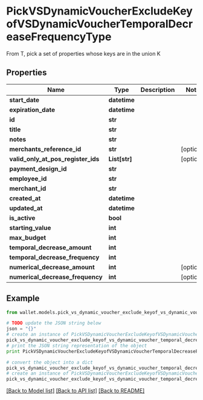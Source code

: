 # PickVSDynamicVoucherExcludeKeyofVSDynamicVoucherTemporalDecreaseFrequencyType

From T, pick a set of properties whose keys are in the union K

## Properties

Name | Type | Description | Notes
------------ | ------------- | ------------- | -------------
**start_date** | **datetime** |  | 
**expiration_date** | **datetime** |  | 
**id** | **str** |  | 
**title** | **str** |  | 
**notes** | **str** |  | 
**merchants_reference_id** | **str** |  | [optional] 
**valid_only_at_pos_register_ids** | **List[str]** |  | [optional] 
**payment_design_id** | **str** |  | 
**employee_id** | **str** |  | 
**merchant_id** | **str** |  | 
**created_at** | **datetime** |  | 
**updated_at** | **datetime** |  | 
**is_active** | **bool** |  | 
**starting_value** | **int** |  | 
**max_budget** | **int** |  | 
**temporal_decrease_amount** | **int** |  | 
**temporal_decrease_frequency** | **int** |  | 
**numerical_decrease_amount** | **int** |  | [optional] 
**numerical_decrease_frequency** | **int** |  | [optional] 

## Example

```python
from wallet.models.pick_vs_dynamic_voucher_exclude_keyof_vs_dynamic_voucher_temporal_decrease_frequency_type import PickVSDynamicVoucherExcludeKeyofVSDynamicVoucherTemporalDecreaseFrequencyType

# TODO update the JSON string below
json = "{}"
# create an instance of PickVSDynamicVoucherExcludeKeyofVSDynamicVoucherTemporalDecreaseFrequencyType from a JSON string
pick_vs_dynamic_voucher_exclude_keyof_vs_dynamic_voucher_temporal_decrease_frequency_type_instance = PickVSDynamicVoucherExcludeKeyofVSDynamicVoucherTemporalDecreaseFrequencyType.from_json(json)
# print the JSON string representation of the object
print PickVSDynamicVoucherExcludeKeyofVSDynamicVoucherTemporalDecreaseFrequencyType.to_json()

# convert the object into a dict
pick_vs_dynamic_voucher_exclude_keyof_vs_dynamic_voucher_temporal_decrease_frequency_type_dict = pick_vs_dynamic_voucher_exclude_keyof_vs_dynamic_voucher_temporal_decrease_frequency_type_instance.to_dict()
# create an instance of PickVSDynamicVoucherExcludeKeyofVSDynamicVoucherTemporalDecreaseFrequencyType from a dict
pick_vs_dynamic_voucher_exclude_keyof_vs_dynamic_voucher_temporal_decrease_frequency_type_form_dict = pick_vs_dynamic_voucher_exclude_keyof_vs_dynamic_voucher_temporal_decrease_frequency_type.from_dict(pick_vs_dynamic_voucher_exclude_keyof_vs_dynamic_voucher_temporal_decrease_frequency_type_dict)
```
[[Back to Model list]](../README.md#documentation-for-models) [[Back to API list]](../README.md#documentation-for-api-endpoints) [[Back to README]](../README.md)


